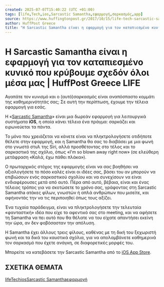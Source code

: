 ```yaml
---
created: 2025-07-07T15:40:22 (UTC +01:00)
tags: [life,Tech,ios,Sarcastic Samantha,εφαρμογή,σαρκασμός,app]
source: https://www.huffingtonpost.gr/2017/10/15/life-tech-sarcastic-samantha-ios-app_n_18182164.html
author: HuffPost Greece
title: "Η Sarcastic Samantha είναι η εφαρμογή για τον καταπιεσμένο κυνικό που κρύβουμε σχεδόν όλοι μέσα μας"
---
```


# Η Sarcastic Samantha είναι η εφαρμογή για τον καταπιεσμένο κυνικό που κρύβουμε σχεδόν όλοι μέσα μας | HuffPost Greece LIFE

Αγαπάτε τον κυνισμό και ο (αυτό)σαρκασμός είναι αναπόσπαστο κομμάτι της καθημερινότητάς σας; Σε αυτή την περίπτωση, έχουμε την τέλεια εφαρμογή για εσάς.

Η «[Sarcastic Samantha](https://itunes.apple.com/gb/app/sarcastic-samantha/id1276227679?mt=8&ign-mpt=uo%3D4)» είναι μια δωρεάν εφαρμογή για λειτουργικά συστήματα **iOS**, η οποία κάνει τέλεια ένα πράγμα: σαρκάζει και ειρωνεύεται τα πάντα.

Το μόνο που χρειάζεται να κάνετε είναι να πληκτρολογήσετε οτιδήποτε θέλετε στην εφαρμογή, και η Samantha θα σας το διαβάσει με μια φωνή στο γνωστό στυλ της Siri, αλλά προσθέτοντας στο τέλος και το σαρκαστικό της σχόλιο, όπως «I'm so blown away right now» (σε ελεύθερη μετάφραση «Καλά, έχω πάθει πλάκα»).

Ο πρωταρχικός στόχος της εφαρμογής είναι να σας βοηθήσει να αξιολογήσετε το πόσο καλές είναι οι ιδέες σας, βάσει του αν μπορούν να επιβιώσουν ενός σαρκαστικού σχολίου και να συνεχίσουν να είναι ενδιαφέρουσες μετά από αυτό. Πέρα από αυτό, βέβαια, είναι και ένας τέλειος τρόπος για να σκοτώσετε το χρόνο σας, γράφοντας στη Sarcastic Samantha ατάκες φίλων, γνωστών ή απλά ανθρώπων που μισείτε, και αφήνοντάς την να τις περιποιηθεί όπως τους αξίζει.

Ένα τυχαία παράδειγμα, είναι να πληκτρολογήσετε την τελευταία «φανταστική» ιδέα που είχε το αφεντικό σας στο meeting, και να αφήσετε τη Samantha να πει αυτό που θα θέλατε να του είχατε απαντήσει εκείνη την ώρα, αν δεν φοβόσασταν την απόλυση.

Η Samantha έχει άλλους τρεις φίλους, καθένας με τη δική του ξεχωριστή φωνή και τα δικά του καυστικά σχόλια, για να απολαμβάνετε καθημερινά τον σαρκασμό που έχετε ανάγκη, σε διαφορετικές μορφές του.

Μπορείτε να κατεβάσετε την Sarcastic Samantha από το [iOS App Store](https://itunes.apple.com/gb/app/sarcastic-samantha/id1276227679?mt=8&ign-mpt=uo%3D4).

## ΣΧΕΤΙΚΑ ΘΕΜΑΤΑ

[life](https://www.huffingtonpost.gr/news/life/)[Tech](https://www.huffingtonpost.gr/news/gr-tech/)[ios](https://www.huffingtonpost.gr/news/ios/)[Sarcastic Samantha](https://www.huffingtonpost.gr/news/sarcastic-samantha/)[εφαρμογή](https://www.huffingtonpost.gr/news/efarmoye/)
